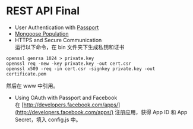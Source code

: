# REST API Final

- User Authentication with [Passport](https://www.passportjs.org/)
- [Mongoose Population](http://mongoosejs.com/docs/populate.html)
- HTTPS and Secure Communication<br>
运行以下命令，在 bin 文件夹下生成私钥和证书
```
openssl genrsa 1024 > private.key
openssl req -new -key private.key -out cert.csr
openssl x509 -req -in cert.csr -signkey private.key -out certificate.pem
```
然后在 www 中引用。
- Using OAuth with Passport and Facebook<br>
在 [http://developers.facebook.com/apps/](http://developers.facebook.com/apps/) 注册应用，获得 App ID 和 App Secret，填入 config.js 中。